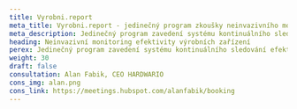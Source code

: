 ```yaml
---
title: Vyrobni.report
meta_title: Vyrobni.report - jedinečný program zkoušky neinvazivního monitoringu efektivity výrobních zařízení
meta_description: Jedinečný program zavedení systému kontinuálního sledování efektivity vaší výroby.
heading: Neinvazivní monitoring efektivity výrobních zařízení
perex: Jedinečný program zavedení systému kontinuálního sledování efektivity vaší výroby. 
weight: 30
draft: false
consultation: Alan Fabik, CEO HARDWARIO
cons_img: alan.png
cons_link: https://meetings.hubspot.com/alanfabik/booking
---
```


